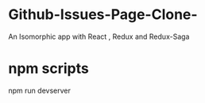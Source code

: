 # Github-Issues-Page-Clone-
An Isomorphic app with React , Redux and Redux-Saga

# npm scripts
 npm run devserver
 
